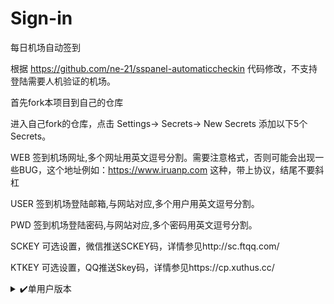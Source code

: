 # Sign-in
每日机场自动签到

根据 https://github.com/ne-21/sspanel-automaticcheckin 代码修改，不支持登陆需要人机验证的机场。

首先fork本项目到自己的仓库

进入自己fork的仓库，点击 Settings-> Secrets-> New Secrets 添加以下5个Secrets。

WEB     签到机场网址,多个网址用英文逗号分割。需要注意格式，否则可能会出现一些BUG，这个地址例如：https://www.iruanp.com 这种，带上协议，结尾不要斜杠

USER    签到机场登陆邮箱,与网站对应,多个用户用英文逗号分割。

PWD     签到机场登陆密码,与网站对应,多个密码用英文逗号分割。

SCKEY   可选设置，微信推送SCKEY码，详情参见http://sc.ftqq.com/

KTKEY   可选设置，QQ推送Skey码，详情参见https://cp.xuthus.cc/

<details>
<summary>✔️单用户版本</summary>
#单用户版本https://github.com/xiaocao666tzh/Airport-Checkin

| 参数  | 是否必须  | 内容  | 示例  |
| ------------ | ------------ | ------------ | ------------ |
| EMAIL  | 是  | 注册机场所用邮箱  | a@example.com  |
| PASSWORD  | 是  | 注册机场所用密码  | password1  |
| BASE_URL  | 是  | 机场地址  | https://examplea.com  |
| SCKEY  | 否  | Sever酱秘钥  | SCTxxxxxxxxxxxxxx  |
| TGBOT  | 否  | Telegram推送bot  | 5xxxxxxx:xxxxxxxxx  |
| TGUSERID  | 否  | Telegram推送人id  | 8xxxxxxxxx  |

转到`Actions`创建一个workflow，运行一次，以后每天项目都会自动运行。最后，可以到Run sign查看签到情况，同时也会通过Sever酱发送出去。
</details>